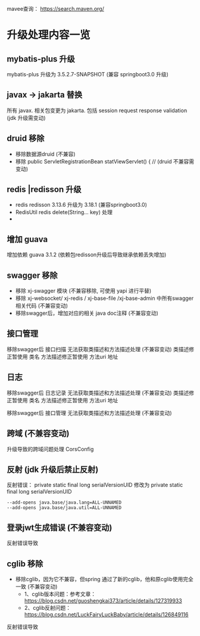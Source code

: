 mavee查询： https://search.maven.org/

# 升级处理内容一览

## mybatis-plus 升级

mybatis-plus 升级为 3.5.2.7-SNAPSHOT (兼容 springboot3.0 升级)

## javax -> jakarta 替换

所有 javax. 相关包变更为 jakarta. 包括 session request response validation (jdk 升级需变动)

## druid 移除

- 移除数据源druid (不兼容)
- 移除 public ServletRegistrationBean statViewServlet() { //   (druid 不兼容需变动)

## redis |redisson 升级

- redis redisson 3.13.6 升级为 3.18.1 (兼容springboot3.0)
- RedisUtil redis delete(String... key) 处理
-

## 增加 guava

增加依赖 guava 3.1.2  (依赖包redisson升级后导致继承依赖丢失增加)

## swagger 移除

- 移除 xj-swagger 模块  (不兼容移除, 可使用 yapi 进行平替)
- 移除 xj-websocket/ xj-redis / xj-base-file /xj-base-admin 中所有swagger 相关代码  (不兼容变动)
- 移除swagger后，增加对应的相关 java doc注释 (不兼容变动)

## 接口管理

移除swagger后 接口扫描 无法获取类描述和方法描述处理 (不兼容变动)
类描述修正暂使用 类名
方法描述修正暂使用 方法uri 地址

## 日志

移除swagger后 日志记录 无法获取类描述和方法描述处理 (不兼容变动)
类描述修正暂使用 类名
方法描述修正暂使用 方法uri 地址

移除swagger后 接口管理 无法获取类描述和方法描述处理 (不兼容变动)

## 跨域  (不兼容变动)

升级导致的跨域问题处理 CorsConfig

## 反射 (jdk 升级后禁止反射)

反射错误： private static final long serialVersionUID 修改为 private static final long serialVersionUID

```base
--add-opens java.base/java.lang=ALL-UNNAMED
--add-opens java.base/java.util=ALL-UNNAMED
```

## 登录jwt生成错误  (不兼容变动)

反射错误导致

## cglib 移除

- 移除cglib，因为它不兼容，但spring 通过了新的cglib，他和原cglib使用完全一致  (不兼容变动)
    - 1、cglib版本问题：参考文章：https://blog.csdn.net/guoshengkai373/article/details/127319933
    - 2、cglib反射问题： https://blog.csdn.net/LuckFairyLuckBaby/article/details/126849116

反射错误导致
